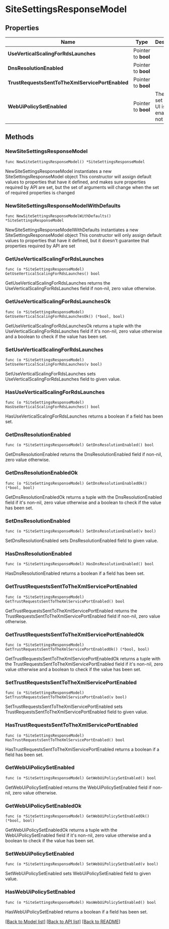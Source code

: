 # SiteSettingsResponseModel

## Properties

Name | Type | Description | Notes
------------ | ------------- | ------------- | -------------
**UseVerticalScalingForRdsLaunches** | Pointer to **bool** |  | [optional] 
**DnsResolutionEnabled** | Pointer to **bool** |  | [optional] 
**TrustRequestsSentToTheXmlServicePortEnabled** | Pointer to **bool** |  | [optional] 
**WebUiPolicySetEnabled** | Pointer to **bool** | The policy set in web UI is enabled or not | [optional] 

## Methods

### NewSiteSettingsResponseModel

`func NewSiteSettingsResponseModel() *SiteSettingsResponseModel`

NewSiteSettingsResponseModel instantiates a new SiteSettingsResponseModel object
This constructor will assign default values to properties that have it defined,
and makes sure properties required by API are set, but the set of arguments
will change when the set of required properties is changed

### NewSiteSettingsResponseModelWithDefaults

`func NewSiteSettingsResponseModelWithDefaults() *SiteSettingsResponseModel`

NewSiteSettingsResponseModelWithDefaults instantiates a new SiteSettingsResponseModel object
This constructor will only assign default values to properties that have it defined,
but it doesn't guarantee that properties required by API are set

### GetUseVerticalScalingForRdsLaunches

`func (o *SiteSettingsResponseModel) GetUseVerticalScalingForRdsLaunches() bool`

GetUseVerticalScalingForRdsLaunches returns the UseVerticalScalingForRdsLaunches field if non-nil, zero value otherwise.

### GetUseVerticalScalingForRdsLaunchesOk

`func (o *SiteSettingsResponseModel) GetUseVerticalScalingForRdsLaunchesOk() (*bool, bool)`

GetUseVerticalScalingForRdsLaunchesOk returns a tuple with the UseVerticalScalingForRdsLaunches field if it's non-nil, zero value otherwise
and a boolean to check if the value has been set.

### SetUseVerticalScalingForRdsLaunches

`func (o *SiteSettingsResponseModel) SetUseVerticalScalingForRdsLaunches(v bool)`

SetUseVerticalScalingForRdsLaunches sets UseVerticalScalingForRdsLaunches field to given value.

### HasUseVerticalScalingForRdsLaunches

`func (o *SiteSettingsResponseModel) HasUseVerticalScalingForRdsLaunches() bool`

HasUseVerticalScalingForRdsLaunches returns a boolean if a field has been set.

### GetDnsResolutionEnabled

`func (o *SiteSettingsResponseModel) GetDnsResolutionEnabled() bool`

GetDnsResolutionEnabled returns the DnsResolutionEnabled field if non-nil, zero value otherwise.

### GetDnsResolutionEnabledOk

`func (o *SiteSettingsResponseModel) GetDnsResolutionEnabledOk() (*bool, bool)`

GetDnsResolutionEnabledOk returns a tuple with the DnsResolutionEnabled field if it's non-nil, zero value otherwise
and a boolean to check if the value has been set.

### SetDnsResolutionEnabled

`func (o *SiteSettingsResponseModel) SetDnsResolutionEnabled(v bool)`

SetDnsResolutionEnabled sets DnsResolutionEnabled field to given value.

### HasDnsResolutionEnabled

`func (o *SiteSettingsResponseModel) HasDnsResolutionEnabled() bool`

HasDnsResolutionEnabled returns a boolean if a field has been set.

### GetTrustRequestsSentToTheXmlServicePortEnabled

`func (o *SiteSettingsResponseModel) GetTrustRequestsSentToTheXmlServicePortEnabled() bool`

GetTrustRequestsSentToTheXmlServicePortEnabled returns the TrustRequestsSentToTheXmlServicePortEnabled field if non-nil, zero value otherwise.

### GetTrustRequestsSentToTheXmlServicePortEnabledOk

`func (o *SiteSettingsResponseModel) GetTrustRequestsSentToTheXmlServicePortEnabledOk() (*bool, bool)`

GetTrustRequestsSentToTheXmlServicePortEnabledOk returns a tuple with the TrustRequestsSentToTheXmlServicePortEnabled field if it's non-nil, zero value otherwise
and a boolean to check if the value has been set.

### SetTrustRequestsSentToTheXmlServicePortEnabled

`func (o *SiteSettingsResponseModel) SetTrustRequestsSentToTheXmlServicePortEnabled(v bool)`

SetTrustRequestsSentToTheXmlServicePortEnabled sets TrustRequestsSentToTheXmlServicePortEnabled field to given value.

### HasTrustRequestsSentToTheXmlServicePortEnabled

`func (o *SiteSettingsResponseModel) HasTrustRequestsSentToTheXmlServicePortEnabled() bool`

HasTrustRequestsSentToTheXmlServicePortEnabled returns a boolean if a field has been set.

### GetWebUiPolicySetEnabled

`func (o *SiteSettingsResponseModel) GetWebUiPolicySetEnabled() bool`

GetWebUiPolicySetEnabled returns the WebUiPolicySetEnabled field if non-nil, zero value otherwise.

### GetWebUiPolicySetEnabledOk

`func (o *SiteSettingsResponseModel) GetWebUiPolicySetEnabledOk() (*bool, bool)`

GetWebUiPolicySetEnabledOk returns a tuple with the WebUiPolicySetEnabled field if it's non-nil, zero value otherwise
and a boolean to check if the value has been set.

### SetWebUiPolicySetEnabled

`func (o *SiteSettingsResponseModel) SetWebUiPolicySetEnabled(v bool)`

SetWebUiPolicySetEnabled sets WebUiPolicySetEnabled field to given value.

### HasWebUiPolicySetEnabled

`func (o *SiteSettingsResponseModel) HasWebUiPolicySetEnabled() bool`

HasWebUiPolicySetEnabled returns a boolean if a field has been set.


[[Back to Model list]](../README.md#documentation-for-models) [[Back to API list]](../README.md#documentation-for-api-endpoints) [[Back to README]](../README.md)


